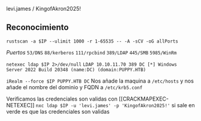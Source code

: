 levi.james / KingofAkron2025!
## Reconocimiento
`rustscan -a $IP --ulimit 1000 -r 1-65535 -- -A -sCV -oG allPorts`

*Puertos*
`53/DNS`
`88/kerberos`
`111/rpcbind`
`389/LDAP`
`445/SMB`
`5985/WinRm`


`netexec ldap $IP 2>/dev/null` 
`LDAP 10.10.11.70 389 DC [*] Windows Server 2022 Build 20348 (name:DC) (domain:PUPPY.HTB)`

`iRealm --force $IP PUPPY.HTB DC`
Nos añade la maquina a `/etc/hosts` y nos añade el nombre del dominio y FQDN a `/etc/krb5.conf`

Verificamos las credenciales son validas con [[CRACKMAPEXEC-NETEXEC]]
`nxc ldap $IP -u 'levi.james' -p 'KingofAkron2025!'` si sale en verde es que las credenciales son validas



